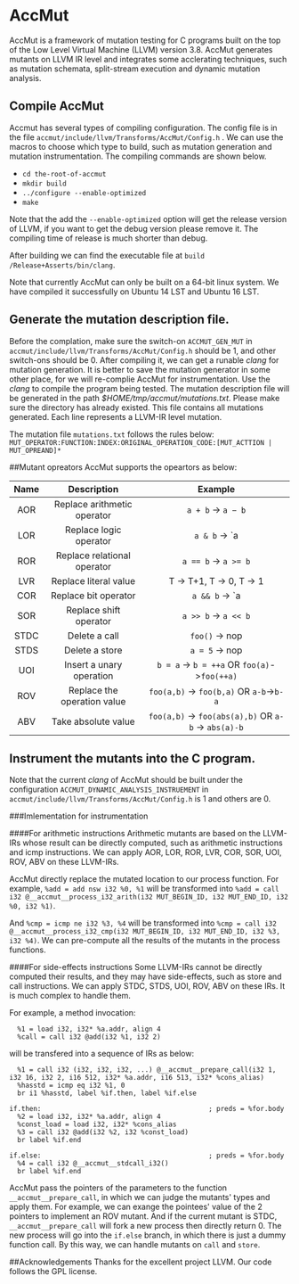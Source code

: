 ﻿# AccMut
AccMut is a framework of mutation testing for C programs built on the top of the Low Level Virtual Machine (LLVM) version 3.8. AccMut generates mutants on LLVM IR level and integrates some acclerating techniques, such as mutation schemata, split-stream execution and dynamic mutation analysis.

## Compile AccMut

Accmut has several types of compiling configuration. The config file is in the file `accmut/include/llvm/Transforms/AccMut/Config.h` . We can use the macros to choose which type to build, such as mutation generation and mutation instrumentation.
The compiling commands are shown below.

* `cd the-root-of-accmut`
* `mkdir build`
* `../configure --enable-optimized`
* `make`

Note that the add the `--enable-optimized` option will get the release version of LLVM, if you want to get the debug version please remove it. The compiling time of release is much shorter than debug.

After building we can find the executable file at `build
/Release+Asserts/bin/clang`.

Note that currently AccMut can only be built on a 64-bit linux system. We have compiled it successfully on Ubuntu 14 LST and Ubuntu 16 LST.

## Generate the mutation description file.
Before the complation, make sure the switch-on `ACCMUT_GEN_MUT` in `accmut/include/llvm/Transforms/AccMut/Config.h` should be 1, and other switch-ons should be 0. After compiling it, we can get a runable *clang* for mutation generation. It is better to save the mutation generator in some other place, for we will re-complie AccMut for instrumentation. 
Use the *clang* to compile the program being tested. The mutation description file will be generated in the path *$HOME/tmp/accmut/mutations.txt*. Please make sure the directory has already existed. This file contains all mutations generated. Each line represents a LLVM-IR level mutation. 

The mutation file `mutations.txt` follows the rules below:
`MUT_OPERATOR:FUNCTION:INDEX:ORIGINAL_OPERATION_CODE:[MUT_ACTTION | MUT_OPREAND]*`

##Mutant opreators
AccMut supports the opeartors as below:

|Name         | Description           | Example  |
| :-------------: |:-------------:| :-----:|
|AOR    |  Replace arithmetic operator | `a + b` -> `a − b` |
| LOR | Replace logic operator          | `a & b` -> `a | b`  |
| ROR | Replace relational operator     | `a == b` -> `a >= b`       |
| LVR | Replace literal value           | T -> T+1, T -> 0, T -> 1  |
| COR | Replace bit operator            | `a && b` -> `a || b`       |
| SOR | Replace shift operator          | `a >> b` -> `a << b`       |
| STDC | Delete a call                  | `foo()` -> nop          |
| STDS | Delete a store                 | `a = 5` -> nop          |
| UOI | Insert a unary operation        | `b = a` -> `b = ++a` OR `foo(a)`->`foo(++a)`  |
| ROV | Replace the operation value     | `foo(a,b)` -> `foo(b,a)` OR `a-b`->`b-a`      |
| ABV | Take absolute value     | `foo(a,b)` -> `foo(abs(a),b)` OR `a-b` ->  `abs(a)-b`      |


## Instrument the mutants into the C program.
Note that the current *clang* of AccMut should be built under the configuration  `ACCMUT_DYNAMIC_ANALYSIS_INSTRUEMENT` in `accmut/include/llvm/Transforms/AccMut/Config.h` is 1 and others are 0.

###Imlementation for instrumentation

####For arithmetic instructions
Arithmetic mutants are based on the LLVM-IRs whose result can be directly computed, such as arithmetic instructions and icmp instructions. We can apply AOR, LOR, ROR, LVR, COR, SOR, UOI, ROV, ABV on these LLVM-IRs. 

AccMut directly replace the mutated location to our process function. For example,
`%add = add nsw i32 %0, %1` will be transformed into `%add = call i32 @__accmut__process_i32_arith(i32 MUT_BEGIN_ID, i32 MUT_END_ID, i32 %0, i32 %1)`.
    
And `%cmp = icmp ne i32 %3, %4` will be transformed into `%cmp = call i32 @__accmut__process_i32_cmp(i32 MUT_BEGIN_ID, i32 MUT_END_ID, i32 %3, i32 %4)`. We can pre-compute all the results of the mutants in the process functions.

####For side-effects instructions
Some LLVM-IRs cannot be directly computed their results, and they may have side-effects, such as store and call instructions. We can apply STDC, STDS, UOI, ROV, ABV on these IRs. It is much complex to handle them.

For example, a method invocation:
```
  %1 = load i32, i32* %a.addr, align 4
  %call = call i32 @add(i32 %1, i32 2)
```
will be transfered into a sequence of IRs as below:
```
  %1 = call i32 (i32, i32, i32, ...) @__accmut__prepare_call(i32 1, i32 16, i32 2, i16 512, i32* %a.addr, i16 513, i32* %cons_alias)
  %hasstd = icmp eq i32 %1, 0
  br i1 %hasstd, label %if.then, label %if.else

if.then:                                          ; preds = %for.body
  %2 = load i32, i32* %a.addr, align 4
  %const_load = load i32, i32* %cons_alias
  %3 = call i32 @add(i32 %2, i32 %const_load)
  br label %if.end

if.else:                                          ; preds = %for.body
  %4 = call i32 @__accmut__stdcall_i32()
  br label %if.end
```
AccMut pass the pointers of the parameters to the function `__accmut__prepare_call`, in which we can judge the mutants' types and apply them. For example, we can exange the pointees' value of the 2 pointers to implement an ROV mutant. And if the current mutant is STDC, `__accmut__prepare_call` will fork a new process then directly return 0. The new process will go into the `if.else` branch, in which there is just a dummy function call. By this way, we can handle mutants on `call` and `store`.


##Acknowledgements
Thanks for the excellent project LLVM. Our code follows the GPL license. 

